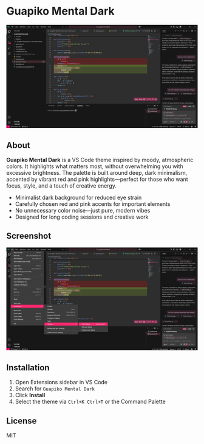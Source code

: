 
# Guapiko Mental Dark

![Preview 1](images/Captura.PNG)

## About

**Guapiko Mental Dark** is a VS Code theme inspired by moody, atmospheric colors. It highlights what matters most, without overwhelming you with excessive brightness. The palette is built around deep, dark minimalism, accented by vibrant red and pink highlights—perfect for those who want focus, style, and a touch of creative energy.

- Minimalist dark background for reduced eye strain
- Carefully chosen red and pink accents for important elements
- No unnecessary color noise—just pure, modern vibes
- Designed for long coding sessions and creative work


## Screenshot

![Preview 3](images/Captura3.PNG)

## Installation

1. Open Extensions sidebar in VS Code
2. Search for `Guapiko Mental Dark`
3. Click **Install**
4. Select the theme via `Ctrl+K Ctrl+T` or the Command Palette

## License

MIT
